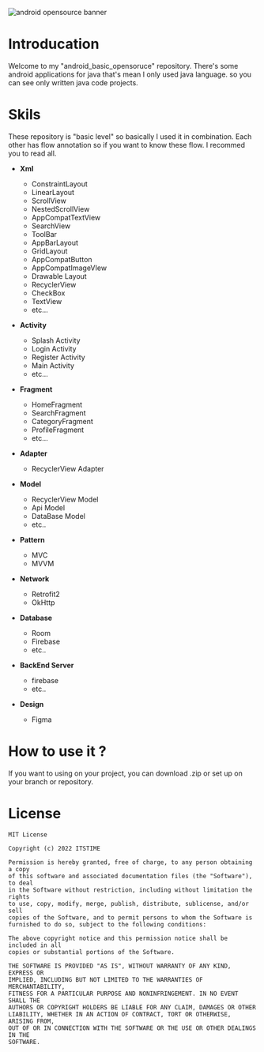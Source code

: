 ![android opensource banner](https://user-images.githubusercontent.com/88642524/185981821-a0cfb312-f4ec-45c0-b7a8-6694a7b22580.png)
# Introducation
Welcome to my "android_basic_opensoruce" repository.
There's some android applications for java that's mean I only used java language.
so you can see only written java code projects.
 
# Skils
These repository is "basic level" so basically I used it in combination.
Each other has flow annotation so if you want to know these flow.
I recommed you to read all.

 - **Xml**
	 - ConstraintLayout
	 - LinearLayout
	 - ScrollView
	 - NestedScrollView
	 - AppCompatTextView
	 - SearchView
	 - ToolBar
	 - AppBarLayout
	 - GridLayout
	 - AppCompatButton
	 - AppCompatImageVIew
	 - Drawable Layout
	 - RecyclerView
	 - CheckBox
	 - TextView
	 - etc...

- **Activity**
	- Splash Activity
	- Login Activity
	- Register Activity
	- Main Activity
	- etc...

- **Fragment**
	- HomeFragment
	- SearchFragment
	- CategoryFragment
	- ProfileFragment
	- etc...

- **Adapter**
	- RecyclerView Adapter

- **Model**
	- RecyclerView Model
	- Api Model
	- DataBase Model
	- etc..

- **Pattern**
	-	MVC
	-	MVVM
	
- **Network**
	- Retrofit2
	- OkHttp
	
- **Database**
	- Room
	- Firebase
	- etc..
	
- **BackEnd Server**
	- firebase
	- etc..
- **Design**
	- Figma

# How to use it ?
If you want to using on your project, you can download .zip or set up on your branch or repository.

# License
```
MIT License

Copyright (c) 2022 ITSTIME

Permission is hereby granted, free of charge, to any person obtaining a copy
of this software and associated documentation files (the "Software"), to deal
in the Software without restriction, including without limitation the rights
to use, copy, modify, merge, publish, distribute, sublicense, and/or sell
copies of the Software, and to permit persons to whom the Software is
furnished to do so, subject to the following conditions:

The above copyright notice and this permission notice shall be included in all
copies or substantial portions of the Software.

THE SOFTWARE IS PROVIDED "AS IS", WITHOUT WARRANTY OF ANY KIND, EXPRESS OR
IMPLIED, INCLUDING BUT NOT LIMITED TO THE WARRANTIES OF MERCHANTABILITY,
FITNESS FOR A PARTICULAR PURPOSE AND NONINFRINGEMENT. IN NO EVENT SHALL THE
AUTHORS OR COPYRIGHT HOLDERS BE LIABLE FOR ANY CLAIM, DAMAGES OR OTHER
LIABILITY, WHETHER IN AN ACTION OF CONTRACT, TORT OR OTHERWISE, ARISING FROM,
OUT OF OR IN CONNECTION WITH THE SOFTWARE OR THE USE OR OTHER DEALINGS IN THE
SOFTWARE.
```
